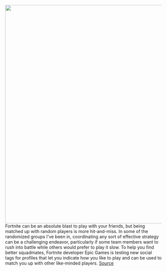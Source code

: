<img src='https://cdn.vox-cdn.com/thumbor/5zxx7Kw2JZ6Gv7IWHfiI16yJnS4=/0x0:1920x1080/1200x800/filters:focal(807x387:1113x693)/cdn.vox-cdn.com/uploads/chorus_image/image/71001228/fortnite_social_tags_1920x1080_f398182a55d7.0.jpeg' width='700px' /><br/>
Fortnite can be an absolute blast to play with your friends, but being matched up with random players is more hit-and-miss. In some of the randomized groups I've been in, coordinating any sort of effective strategy can be a challenging endeavor, particularly if some team members want to rush into battle while others would prefer to play it slow. To help you find better squadmates, Fortnite developer Epic Games is testing new social tags for profiles that let you indicate how you like to play and can be used to match you up with other like-minded players.
<a href='https://www.theverge.com/2022/6/21/23177405/fortnite-find-teammates-social-tags-looking-for-group'> Source <a/>